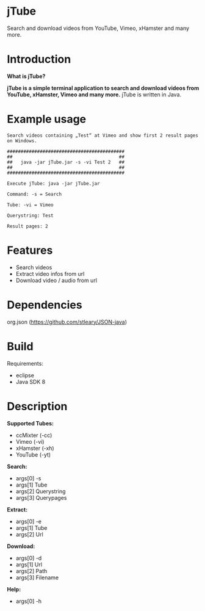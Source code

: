 # jTube

Search and download videos from YouTube, Vimeo, xHamster and many more.

# Introduction

**What is jTube?**

**jTube is a simple terminal application to search and download videos from YouTube, xHamster, Vimeo and many more.** jTube is written in Java.

# Example usage

```
Search videos containing „Test“ at Vimeo and show first 2 result pages on Windows.

###########################################
##                                       ##
##   java -jar jTube.jar -s -vi Test 2   ##
##                                       ##
###########################################

Execute jTube: java -jar jTube.jar

Command: -s = Search

Tube: -vi = Vimeo

Querystring: Test

Result pages: 2
```

# Features

* Search videos
* Extract video infos from url
* Download video / audio from url

# Dependencies

org.json (https://github.com/stleary/JSON-java)

# Build

Requirements:

* eclipse
* Java SDK 8

# Description

**Supported Tubes:**

* ccMixter (-cc)
* Vimeo (-vi)
* xHamster (-xh)
* YouTube (-yt)

**Search:**

* args[0] -s
* args[1] Tube
* args[2] Querystring
* args[3] Querypages

**Extract:**

* args[0] -e
* args[1] Tube
* args[2] Url

**Download:**

* args[0] -d
* args[1] Url
* args[2] Path
* args[3] Filename

**Help:**

* args[0] -h
